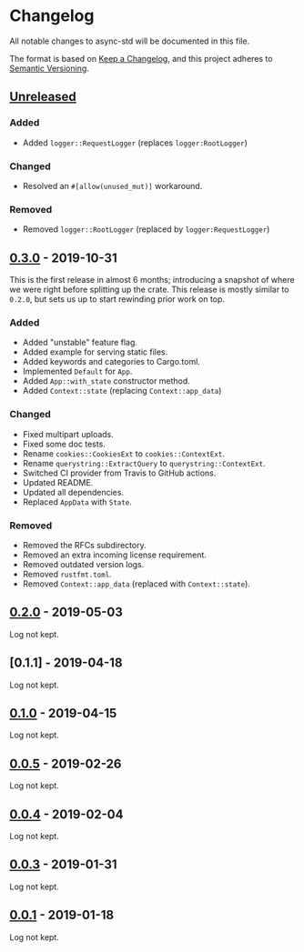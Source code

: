 # Changelog

All notable changes to async-std will be documented in this file.

The format is based on [Keep a Changelog](https://keepachangelog.com/en/1.0.0/),
and this project adheres to [Semantic Versioning](https://book.async.rs/overview/stability-guarantees.html).

## [Unreleased]

### Added

- Added `logger::RequestLogger` (replaces `logger:RootLogger`)

### Changed

- Resolved an `#[allow(unused_mut)]` workaround.

### Removed

- Removed `logger::RootLogger` (replaced by `logger:RequestLogger`)

## [0.3.0] - 2019-10-31

This is the first release in almost 6 months; introducing a snapshot of where we
were right before splitting up the crate. This release is mostly similar to
`0.2.0`, but sets us up to start rewinding prior work on top.

### Added

- Added "unstable" feature flag.
- Added example for serving static files.
- Added keywords and categories to Cargo.toml.
- Implemented `Default` for `App`.
- Added `App::with_state` constructor method.
- Added `Context::state` (replacing `Context::app_data`)

### Changed

- Fixed multipart uploads.
- Fixed some doc tests.
- Rename `cookies::CookiesExt` to `cookies::ContextExt`.
- Rename `querystring::ExtractQuery` to `querystring::ContextExt`.
- Switched CI provider from Travis to GitHub actions.
- Updated README.
- Updated all dependencies.
- Replaced `AppData` with `State`.

### Removed

- Removed the RFCs subdirectory.
- Removed an extra incoming license requirement.
- Removed outdated version logs.
- Removed `rustfmt.toml`.
- Removed `Context::app_data` (replaced with `Context::state`).

## [0.2.0] - 2019-05-03

Log not kept.

## [0.1.1] - 2019-04-18

Log not kept.

## [0.1.0] - 2019-04-15

Log not kept.

## [0.0.5] - 2019-02-26

Log not kept.

## [0.0.4] - 2019-02-04

Log not kept.

## [0.0.3] - 2019-01-31

Log not kept.

## [0.0.1] - 2019-01-18

Log not kept.

[Unreleased]: https://github.com/async-rs/async-std/compare/v0.3.0...HEAD
[0.3.0]: https://github.com/async-rs/async-std/compare/v0.2.0...v0.3.0
[0.2.0]: https://github.com/async-rs/async-std/compare/v0.1.0...v0.2.0
[0.1.0]: https://github.com/async-rs/async-std/compare/v0.0.5...v0.1.0
[0.0.5]: https://github.com/async-rs/async-std/compare/v0.0.4...v0.0.5
[0.0.4]: https://github.com/async-rs/async-std/compare/v0.0.3...v0.0.4
[0.0.3]: https://github.com/async-rs/async-std/compare/v0.0.1...v0.0.3
[0.0.1]: https://github.com/async-rs/async-std/compare/v0.0.1
